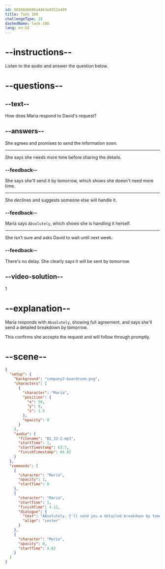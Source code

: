 ```yaml
---
id: 68568db696a4463e4352a489
title: Task 108
challengeType: 19
dashedName: task-108
lang: en-US
---
```


<!-- (Audio) Maria: Absolutely. I'll send you a detailed breakdown by tomorrow. -->

# --instructions--

Listen to the audio and answer the question below.

# --questions--

## --text--

How does Maria respond to David's request?

## --answers--

She agrees and promises to send the information soon.

---

She says she needs more time before sharing the details.

### --feedback--

She says she'll send it by tomorrow, which shows she doesn't need more time.

---

She declines and suggests someone else will handle it.

### --feedback--

Maria says `Absolutely`, which shows she is handling it herself.

---

She isn't sure and asks David to wait until next week.

### --feedback--

There's no delay. She clearly says it will be sent by tomorrow.

## --video-solution--

1

# --explanation--

Maria responds with `Absolutely`, showing full agreement, and says she'll send a detailed breakdown by tomorrow.

This confirms she accepts the request and will follow through promptly.

# --scene--

```json
{
  "setup": {
    "background": "company2-boardroom.png",
    "characters": [
      {
        "character": "Maria",
        "position": {
          "x": 50,
          "y": 0,
          "z": 1.5
        },
        "opacity": 0
      }
    ],
    "audio": {
      "filename": "B1_22-2.mp3",
      "startTime": 1,
      "startTimestamp": 63.7,
      "finishTimestamp": 66.82
    }
  },
  "commands": [
    {
      "character": "Maria",
      "opacity": 1,
      "startTime": 0
    },
    {
      "character": "Maria",
      "startTime": 1,
      "finishTime": 4.12,
      "dialogue": {
        "text": "Absolutely. I'll send you a detailed breakdown by tomorrow.",
        "align": "center"
      }
    },
    {
      "character": "Maria",
      "opacity": 0,
      "startTime": 4.62
    }
  ]
}
```
